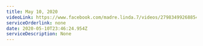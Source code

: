 ```yaml
---
title: May 10, 2020
videoLink: https://www.facebook.com/madre.linda.7/videos/2798349926885410
serviceOrderlink: none
date: 2020-05-10T23:46:24.954Z
serviceDescription: None
---
```

